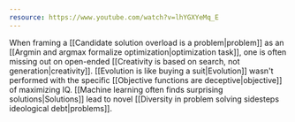 ```yaml
---
resource: https://www.youtube.com/watch?v=lhYGXYeMq_E
---
```


When framing a [[Candidate solution overload is a problem|problem]] as an [[Argmin and argmax formalize optimization|optimization task]], one is often missing out on open-ended [[Creativity is based on search, not generation|creativity]]. [[Evolution is like buying a suit|Evolution]] wasn't performed with the specific [[Objective functions are deceptive|objective]] of maximizing IQ. [[Machine learning often finds surprising solutions|Solutions]] lead to novel [[Diversity in problem solving sidesteps ideological debt|problems]].